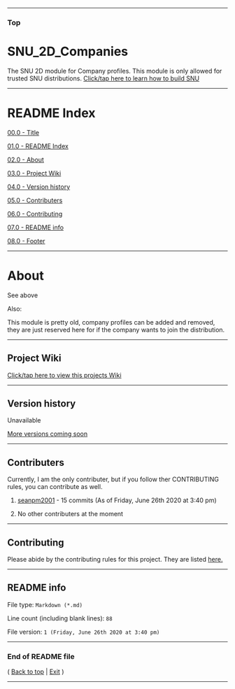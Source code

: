 
***

### Top

# SNU_2D_Companies
The SNU 2D module for Company profiles. This module is only allowed for trusted SNU distributions. [Click/tap here to learn how to build SNU](https://gist.github.com/seanpm2001/745564a46186888e829fdeb9cda584de)

***

# README Index

[00.0 - Title](#SNU_2D_Companies)

[01.0 - README Index](#README-Index)

[02.0 - About](#About)

[03.0 - Project Wiki](#Project-Wiki)

[04.0 - Version history](#Version-history)

[05.0 - Contributers](#Contributers)

[06.0 - Contributing](#Contributing)

[07.0 - README info](#README-info)

[08.0 - Footer](#End-of-README-file)

***

# About

See above

Also:

This module is pretty old, company profiles can be added and removed, they are just reserved here for if the company wants to join the distribution.

***

## Project Wiki

[Click/tap here to view this projects Wiki](https://github.com/seanpm2001/SNU_2D_Companies/Wiki/)

***

## Version history

Unavailable

[More versions coming soon](https://www.example.com/)

***

## Contributers

Currently, I am the only contributer, but if you follow ther CONTRIBUTING rules, you can contribute as well.

1. [seanpm2001](https://github.com/seanpm2001/) - 15 commits (As of Friday, June 26th 2020 at 3:40 pm)

2. No other contributers at the moment

***

## Contributing

Please abide by the contributing rules for this project. They are listed [here.](https://github.com/seanpm2001/SNU_2D_Companies/blob/master/CONTRIBUTING.md)

***

## README info

File type: `Markdown (*.md)`

Line count (including blank lines): `88`

File version: `1 (Friday, June 26th 2020 at 3:40 pm)`

***

### End of README file

( [Back to top](#Top) | [Exit](https://github.com) )

***

